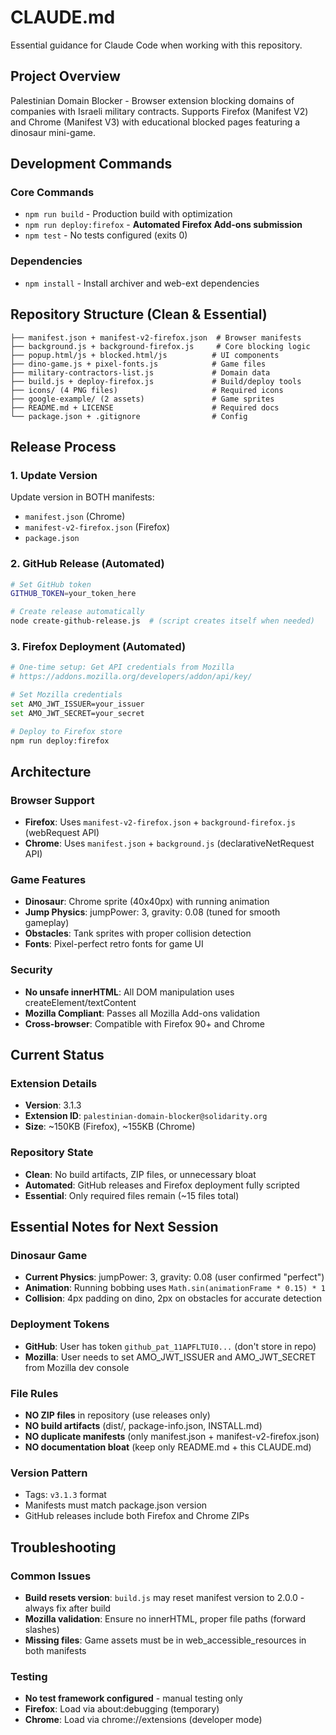 # CLAUDE.md

Essential guidance for Claude Code when working with this repository.

## Project Overview

Palestinian Domain Blocker - Browser extension blocking domains of companies with Israeli military contracts. Supports Firefox (Manifest V2) and Chrome (Manifest V3) with educational blocked pages featuring a dinosaur mini-game.

## Development Commands

### Core Commands
- `npm run build` - Production build with optimization
- `npm run deploy:firefox` - **Automated Firefox Add-ons submission**
- `npm test` - No tests configured (exits 0)

### Dependencies
- `npm install` - Install archiver and web-ext dependencies

## Repository Structure (Clean & Essential)

```
├── manifest.json + manifest-v2-firefox.json  # Browser manifests
├── background.js + background-firefox.js     # Core blocking logic  
├── popup.html/js + blocked.html/js          # UI components
├── dino-game.js + pixel-fonts.js            # Game files
├── military-contractors-list.js             # Domain data
├── build.js + deploy-firefox.js             # Build/deploy tools
├── icons/ (4 PNG files)                     # Required icons
├── google-example/ (2 assets)               # Game sprites
├── README.md + LICENSE                      # Required docs
└── package.json + .gitignore                # Config
```

## Release Process

### 1. Update Version
Update version in BOTH manifests:
- `manifest.json` (Chrome)
- `manifest-v2-firefox.json` (Firefox)
- `package.json`

### 2. GitHub Release (Automated)
```bash
# Set GitHub token
GITHUB_TOKEN=your_token_here

# Create release automatically  
node create-github-release.js  # (script creates itself when needed)
```

### 3. Firefox Deployment (Automated)
```bash
# One-time setup: Get API credentials from Mozilla
# https://addons.mozilla.org/developers/addon/api/key/

# Set Mozilla credentials
set AMO_JWT_ISSUER=your_issuer
set AMO_JWT_SECRET=your_secret

# Deploy to Firefox store
npm run deploy:firefox
```

## Architecture

### Browser Support
- **Firefox**: Uses `manifest-v2-firefox.json` + `background-firefox.js` (webRequest API)
- **Chrome**: Uses `manifest.json` + `background.js` (declarativeNetRequest API)

### Game Features
- **Dinosaur**: Chrome sprite (40x40px) with running animation
- **Jump Physics**: jumpPower: 3, gravity: 0.08 (tuned for smooth gameplay)
- **Obstacles**: Tank sprites with proper collision detection
- **Fonts**: Pixel-perfect retro fonts for game UI

### Security
- **No unsafe innerHTML**: All DOM manipulation uses createElement/textContent
- **Mozilla Compliant**: Passes all Mozilla Add-ons validation
- **Cross-browser**: Compatible with Firefox 90+ and Chrome

## Current Status

### Extension Details
- **Version**: 3.1.3
- **Extension ID**: `palestinian-domain-blocker@solidarity.org`
- **Size**: ~150KB (Firefox), ~155KB (Chrome)

### Repository State
- **Clean**: No build artifacts, ZIP files, or unnecessary bloat
- **Automated**: GitHub releases and Firefox deployment fully scripted
- **Essential**: Only required files remain (~15 files total)

## Essential Notes for Next Session

### Dinosaur Game
- **Current Physics**: jumpPower: 3, gravity: 0.08 (user confirmed "perfect")
- **Animation**: Running bobbing uses `Math.sin(animationFrame * 0.15) * 1`
- **Collision**: 4px padding on dino, 2px on obstacles for accurate detection

### Deployment Tokens
- **GitHub**: User has token `github_pat_11APFLTUI0...` (don't store in repo)
- **Mozilla**: User needs to set AMO_JWT_ISSUER and AMO_JWT_SECRET from Mozilla dev console

### File Rules
- **NO ZIP files** in repository (use releases only)
- **NO build artifacts** (dist/, package-info.json, INSTALL.md)
- **NO duplicate manifests** (only manifest.json + manifest-v2-firefox.json)
- **NO documentation bloat** (keep only README.md + this CLAUDE.md)

### Version Pattern
- Tags: `v3.1.3` format
- Manifests must match package.json version
- GitHub releases include both Firefox and Chrome ZIPs

## Troubleshooting

### Common Issues
- **Build resets version**: `build.js` may reset manifest version to 2.0.0 - always fix after build
- **Mozilla validation**: Ensure no innerHTML, proper file paths (forward slashes)
- **Missing files**: Game assets must be in web_accessible_resources in both manifests

### Testing
- **No test framework configured** - manual testing only
- **Firefox**: Load via about:debugging (temporary)
- **Chrome**: Load via chrome://extensions (developer mode)
